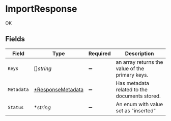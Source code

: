 # ImportResponse

OK


## Fields

| Field                                                        | Type                                                         | Required                                                     | Description                                                  |
| ------------------------------------------------------------ | ------------------------------------------------------------ | ------------------------------------------------------------ | ------------------------------------------------------------ |
| `Keys`                                                       | []*string*                                                   | :heavy_minus_sign:                                           | an array returns the value of the primary keys.              |
| `Metadata`                                                   | [*ResponseMetadata](../../models/shared/responsemetadata.md) | :heavy_minus_sign:                                           | Has metadata related to the documents stored.                |
| `Status`                                                     | **string*                                                    | :heavy_minus_sign:                                           | An enum with value set as "inserted"                         |